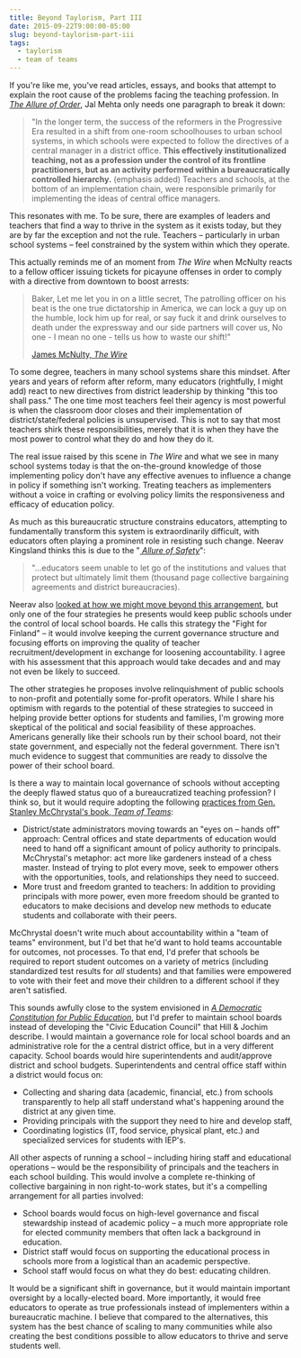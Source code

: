 ```yaml
---
title: Beyond Taylorism, Part III
date: 2015-09-22T9:00:00-05:00
slug: beyond-taylorism-part-iii 
tags: 
  - taylorism
  - team of teams
---
```


If you're like me, you've read articles, essays, and books that attempt to explain the root cause of the problems facing  the teaching profession.  In [*The Allure of Order*][allureoforder], Jal Mehta only needs one paragraph to break it down:
>"In the longer term, the success of the reformers in the Progressive Era resulted in a shift from one-room schoolhouses to urban school systems, in which schools were expected to follow the directives of a central manager in a district office. **This effectively institutionalized teaching, not as a profession under the control of its frontline practitioners, but as an activity performed within a bureaucratically controlled hierarchy.** (emphasis added) Teachers and schools, at the bottom of an implementation chain, were responsible primarily for implementing the ideas of central office managers.

This resonates with me. To be sure, there are examples of leaders and teachers that find a way to thrive in the system as it exists today, but they are by far the exception and not the rule. Teachers – particularly in urban school systems – feel constrained by the system within which they operate.  

This actually reminds me of an moment from *The Wire* when McNulty reacts to a fellow officer issuing tickets for picayune offenses in order to comply with a directive from downtown to boost arrests: 

>Baker, Let me let you in on a little secret, The patrolling officer on his beat is the one true dictatorship in America, we can lock a guy up on the humble, lock him up for real, or say fuck it and drink ourselves to death under the expressway and our side partners will cover us, No one - I mean no one - tells us how to waste our shift!"
>
>[James McNulty, *The Wire*][mcnulty]

To some degree, teachers in many school systems share this mindset. After years and years of reform after reform, many educators (rightfully, I might add) react to new directives from district leadership by thinking "this too shall pass." The one time most teachers feel their agency is most powerful is when the classroom door closes and their implementation of district/state/federal policies is unsupervised.  This is not to say that most teachers shirk these responsibilities, merely that it is when they have the most power to control what they do and how they do it.

The real issue raised by this scene in *The Wire* and what we see in many school systems today is that the on-the-ground knowledge of those implementing policy don't have any effective avenues to influence a change in policy if something isn't working. Treating teachers as implementers without a voice in crafting or evolving policy limits the responsiveness and efficacy of education policy. 

As much as this bureaucratic structure constrains educators, attempting to fundamentally transform this system is extraordinarily difficult, with educators often playing a prominent role in resisting such change. Neerav Kingsland thinks this is due to the "*[ Allure of Safety][neerav]*":

>"...educators seem unable to let go of the institutions and values that protect but ultimately limit them (thousand page collective bargaining agreements and district bureaucracies).

Neerav also [looked at how we might move beyond this arrangement][unwind], but only one of the four strategies he presents would keep public schools under the control of local school boards. He calls this strategy the "Fight for Finland" – it would involve keeping the current governance structure and focusing efforts on improving the quality of teacher recruitment/development in exchange for loosening accountability. I agree with his assessment that this approach would take decades and and may not even be likely to succeed.

The other strategies he proposes involve relinquishment of public schools to non-profit and potentially some  for-profit operators. While I share his optimism with regards to the potential of these strategies to succeed in helping provide better options for students and families, I'm growing more skeptical of the political and social feasibility of these approaches. Americans generally like their schools run by their school board, not their state government, and especially not the federal government. There isn't much evidence to suggest that communities are ready to dissolve the power of their school board.

Is there a way to maintain local governance of schools without accepting the deeply flawed status quo of a bureaucratized teaching profession? I think so, but it would require adopting the following [practices from Gen. Stanley McChrystal's book, *Team of Teams*][teamofteams]: 

* District/state administrators moving towards an "eyes on – hands off" approach: Central offices and state departments of education would need to hand off a significant amount of policy authority to principals. McChrystal's metaphor: act more like gardeners instead of a chess master. Instead of trying to plot every move, seek to empower others with the opportunities, tools, and relationships they need to succeed.
* More trust and freedom granted to teachers: In addition to providing principals with more power, even more freedom should be granted to educators to make decisions and develop new methods to educate students and collaborate with their peers.

McChrystal doesn't write much about accountability within a "team of teams" environment, but I'd bet that he'd want to hold teams accountable for outcomes, not processes. To that end, I'd prefer that schools be required to report student outcomes on a variety of metrics (including standardized test results for *all* students) and that families were empowered to vote with their feet and move their children to a different school if they aren't satisfied. 

This sounds awfully close to the system envisioned in [*A Democratic Constitution for Public Education*](http://www.crpe.org/publications/democratic-constitution-public-education), but I'd prefer to maintain school boards instead of developing the "Civic Education Council" that Hill & Jochim describe. I would maintain a governance role for local school boards and an administrative role for the a central district office, but in a very different capacity. School boards would hire superintendents and audit/approve district and school budgets. Superintendents and central office staff within a district would focus on:

* Collecting and sharing data (academic, financial, etc.) from schools transparently to help all staff understand what's happening around the district at any given time. 
* Providing principals with the support they need to hire and develop staff,
* Coordinating logistics (IT, food service, physical plant, etc.) and specialized services for students with IEP's.

All other aspects of running a school – including hiring staff and educational operations – would be the responsibility of principals and the teachers in each school building. This would involve a complete re-thinking of collective bargaining in non right-to-work states, but it's a compelling arrangement for all parties involved: 

* School boards would focus on high-level governance and fiscal stewardship instead of academic policy – a much more appropriate role for elected community members that often lack a background in education.
* District staff would focus on supporting the educational process in schools more from a logistical than an academic perspective. 
* School staff would focus on what they do best: educating children.

 It would be a significant shift in governance, but it would maintain important oversight by a locally-elected board. More importantly, it would free educators to operate as true professionals instead of implementers within a bureaucratic machine. I believe that compared to the alternatives, this system has the best chance of scaling to many communities while also creating the best conditions possible to allow educators to thrive and serve students well.

[allureoforder]: http://www.amazon.com/The-Allure-Order-Expectations-Development/dp/0190231459

[mcnulty]: http://www.imdb.com/title/tt0763094/quotes?ref_=tt_ql_3

[neerav]: http://relinquishment.org/2015/06/30/the-allure-of-order-book-review-part-i/

[unwind]: http://relinquishment.org/2015/07/06/four-ways-to-unwind-the-allure-of-order/

[teamofteams]: http://www.amazon.com/Team-Teams-Rules-Engagement-Complex/dp/1591847486